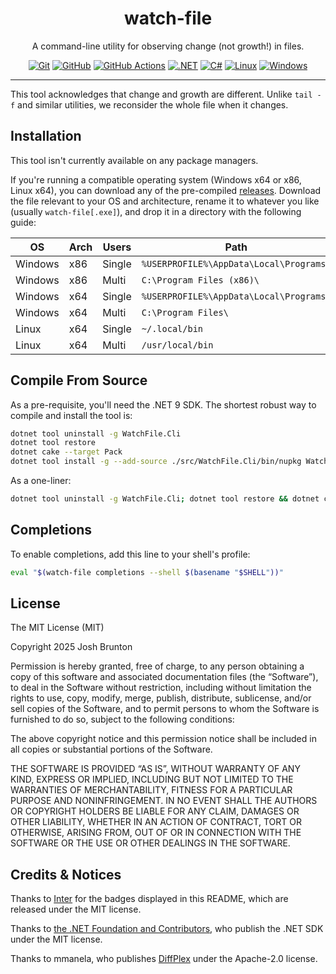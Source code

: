 <div>
<span style="text-align: center;">
<h1>watch-file</h1>
<p>
    A command-line utility for observing change (not growth!) in files. 
</p>

[![Git](https://img.shields.io/badge/Git-F05032?logo=git&logoColor=fff)](#) [![GitHub](https://img.shields.io/badge/GitHub-%23121011.svg?logo=github&logoColor=white)](#) [![GitHub Actions](https://img.shields.io/badge/GitHub_Actions-2088FF?logo=github-actions&logoColor=white)](#) [![.NET](https://img.shields.io/badge/.NET-512BD4?logo=dotnet&logoColor=fff)](#) [![C#](https://custom-icon-badges.demolab.com/badge/C%23-%23239120.svg?logo=cshrp&logoColor=white)](#) [![Linux](https://img.shields.io/badge/Linux-FCC624?logo=linux&logoColor=black)](#) [![Windows](https://custom-icon-badges.demolab.com/badge/Windows-0078D6?logo=windows11&logoColor=white)](#) 
</span>
</div>

<hr />

This tool acknowledges that change and growth are different.  Unlike `tail -f` and similar utilities, we reconsider the whole file when it changes. 

## Installation

This tool isn't currently available on any package managers. 

If you're running a compatible operating system (Windows x64 or x86, Linux x64), you can download any of the pre-compiled [releases](https://github.com/brunt-toast/watch-file/releases). Download the file relevant to your OS and architecture, rename it to whatever you like (usually `watch-file[.exe]`), and drop it in a directory with the following guide: 

| OS | Arch | Users | Path |
|---|---|---|---|
| Windows | x86 | Single | `%USERPROFILE%\AppData\Local\Programs\` |
| Windows | x86 | Multi  | `C:\Program Files (x86)\` |
| Windows | x64 | Single | `%USERPROFILE%\AppData\Local\Programs\` |
| Windows | x64 | Multi  | `C:\Program Files\` |
| Linux   | x64 | Single | `~/.local/bin` |
| Linux   | x64 | Multi  | `/usr/local/bin` |

## Compile From Source

As a pre-requisite, you'll need the .NET 9 SDK. The shortest robust way to compile and install the tool is: 
```bash
dotnet tool uninstall -g WatchFile.Cli
dotnet tool restore
dotnet cake --target Pack
dotnet tool install -g --add-source ./src/WatchFile.Cli/bin/nupkg WatchFile.Cli
```

As a one-liner: 
```bash
dotnet tool uninstall -g WatchFile.Cli; dotnet tool restore && dotnet cake --target Pack && dotnet tool install -g --add-source ./src/WatchFile.Cli/bin/nupkg WatchFile.Cli;
```

## Completions

To enable completions, add this line to your shell's profile:

```bash
eval "$(watch-file completions --shell $(basename "$SHELL"))"
```

## License

The MIT License (MIT)

Copyright 2025 Josh Brunton

Permission is hereby granted, free of charge, to any person obtaining a copy of this software and associated documentation files (the “Software”), to deal in the Software without restriction, including without limitation the rights to use, copy, modify, merge, publish, distribute, sublicense, and/or sell copies of the Software, and to permit persons to whom the Software is furnished to do so, subject to the following conditions:

The above copyright notice and this permission notice shall be included in all copies or substantial portions of the Software.

THE SOFTWARE IS PROVIDED “AS IS”, WITHOUT WARRANTY OF ANY KIND, EXPRESS OR IMPLIED, INCLUDING BUT NOT LIMITED TO THE WARRANTIES OF MERCHANTABILITY, FITNESS FOR A PARTICULAR PURPOSE AND NONINFRINGEMENT. IN NO EVENT SHALL THE AUTHORS OR COPYRIGHT HOLDERS BE LIABLE FOR ANY CLAIM, DAMAGES OR OTHER LIABILITY, WHETHER IN AN ACTION OF CONTRACT, TORT OR OTHERWISE, ARISING FROM, OUT OF OR IN CONNECTION WITH THE SOFTWARE OR THE USE OR OTHER DEALINGS IN THE SOFTWARE.

## Credits &amp; Notices

Thanks to [Inter](https://github.com/inttter/md-badges) for the badges displayed in this README, which are released under the MIT license. 

Thanks to [the .NET Foundation and Contributors](https://github.com/dotnet/dotnet), who publish the .NET SDK under the MIT license. 

Thanks to mmanela, who publishes [DiffPlex](https://github.com/mmanela/diffplex/) under the Apache-2.0 license.
